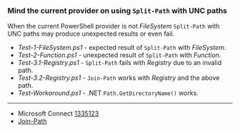 
### Mind the current provider on using `Split-Path` with UNC paths

When the current PowerShell provider is not *FileSystem* `Split-Path` with UNC
paths may produce unexpected results or even fail.

- *Test-1-FileSystem.ps1* - expected result of `Split-Path` with *FileSystem*.
- *Test-2-Function.ps1* - unexpected result of `Split-Path` with *Function*.
- *Test-3.1-Registry.ps1* - `Split-Path` fails with *Registry* due to an invalid path.
- *Test-3.2-Registry.ps1* - `Join-Path` works with *Registry* and the above path.
- *Test-Workaround.ps1* - .NET `Path.GetDirectoryName()` works.

---

- Microsoft Connect [1335123](https://connect.microsoft.com/PowerShell/feedback/details/1335123)
- [Join-Path](../Join-Path)
